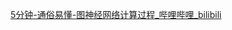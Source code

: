 [5分钟-通俗易懂-图神经网络计算过程_哔哩哔哩_bilibili](https://www.bilibili.com/video/BV1yP4y1976Z/?spm_id_from=333.788&vd_source=a035df14d498cc5a51f3299bc26b3e65)